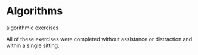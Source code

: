 # Algorithms
algorithmic exercises

All of these exercises were completed without assistance or distraction and within a single sitting.

